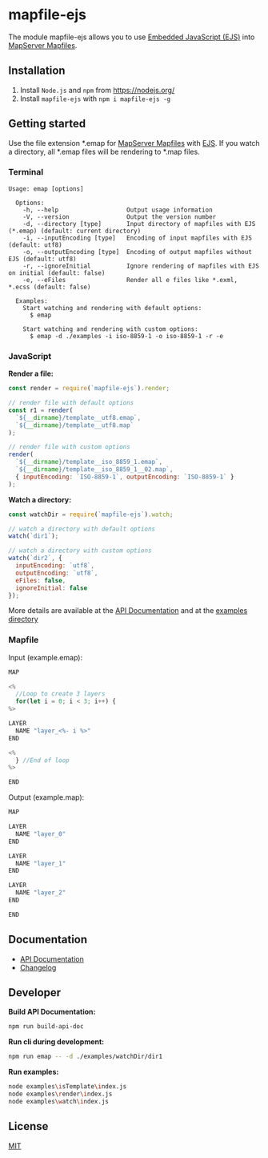 # mapfile-ejs

The module mapfile-ejs allows you to use [Embedded JavaScript (EJS)](http://ejs.co/ "Embedded JavaScript") into [MapServer Mapfiles](http://mapserver.org/documentation.html#mapfile "MapServer Mapfiles").

## Installation

1. Install `Node.js` and `npm` from  <https://nodejs.org/>
2. Install `mapfile-ejs` with `npm i mapfile-ejs -g`

## Getting started

Use the file extension \*.emap for [MapServer Mapfiles](http://mapserver.org/documentation.html#mapfile "MapServer mapfiles") with [EJS](http://ejs.co/ "Embedded JavaScript").
If you watch a directory, all \*.emap files will be rendering to \*.map files.

### Terminal

```plain
Usage: emap [options]

  Options:
    -h, --help                   Output usage information
    -V, --version                Output the version number
    -d, --directory [type]       Input directory of mapfiles with EJS (*.emap) (default: current directory)
    -i, --inputEncoding [type]   Encoding of input mapfiles with EJS (default: utf8)
    -o, --outputEncoding [type]  Encoding of output mapfiles without EJS (default: utf8)
    -r, --ignoreInitial          Ignore rendering of mapfiles with EJS on initial (default: false)
    -e, --eFiles                 Render all e files like *.exml, *.ecss (default: false)

  Examples:
    Start watching and rendering with default options:
      $ emap

    Start watching and rendering with custom options:
      $ emap -d ./examples -i iso-8859-1 -o iso-8859-1 -r -e
```

### JavaScript

**Render a file:**

```js
const render = require(`mapfile-ejs`).render;

// render file with default options
const r1 = render(
  `${__dirname}/template__utf8.emap`,
  `${__dirname}/template__utf8.map`
);

// render file with custom options
render(
  `${__dirname}/template__iso_8859_1.emap`,
  `${__dirname}/template__iso_8859_1__02.map`,
  { inputEncoding: `ISO-8859-1`, outputEncoding: `ISO-8859-1` }
);
```

**Watch a directory:**

```js
const watchDir = require(`mapfile-ejs`).watch;

// watch a directory with default options
watch(`dir1`);

// watch a directory with custom options
watch(`dir2`, {
  inputEncoding: `utf8`,
  outputEncoding: `utf8`,
  eFiles: false,
  ignoreInitial: false
});
```

More details are available at the [API Documentation](https://stadt-bielefeld.github.io/mapfile-ejs/docs/api/index.html)
and at the [examples directory](https://github.com/stadt-bielefeld/mapfile-ejs/tree/master/examples/)

### Mapfile

Input (example.emap):

```js
MAP

<%
  //Loop to create 3 layers
  for(let i = 0; i < 3; i++) {
%>

LAYER
  NAME "layer_<%- i %>"
END

<%
  } //End of loop
%>

END
```

Output (example.map):

```js
MAP

LAYER
  NAME "layer_0"
END

LAYER
  NAME "layer_1"
END

LAYER
  NAME "layer_2"
END

END
```

## Documentation

* [API Documentation](https://stadt-bielefeld.github.io/mapfile-ejs/docs/api/index.html)
* [Changelog](https://github.com/stadt-bielefeld/mapfile-ejs/tree/master/docs/changelog/index.md)
  
## Developer

**Build API Documentation:**

```bash
npm run build-api-doc
```

**Run cli during development:**

```bash
npm run emap -- -d ./examples/watchDir/dir1
```

**Run examples:**

```bash
node examples\isTemplate\index.js
node examples\render\index.js
node examples\watch\index.js
```

## License

[MIT](https://github.com/stadt-bielefeld/mapfile-ejs/blob/master/LICENSE)